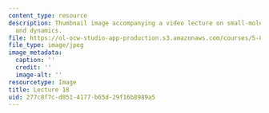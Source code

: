 ```yaml
---
content_type: resource
description: Thumbnail image accompanying a video lecture on small-molecule spectroscopy
  and dynamics.
file: https://ol-ocw-studio-app-production.s3.amazonaws.com/courses/5-80-small-molecule-spectroscopy-and-dynamics-fall-2008/277c8f7cd8514177b65d29f16b8989a5_mit5_80f08lec18_th.jpg
file_type: image/jpeg
image_metadata:
  caption: ''
  credit: ''
  image-alt: ''
resourcetype: Image
title: Lecture 18
uid: 277c8f7c-d851-4177-b65d-29f16b8989a5
---
```

